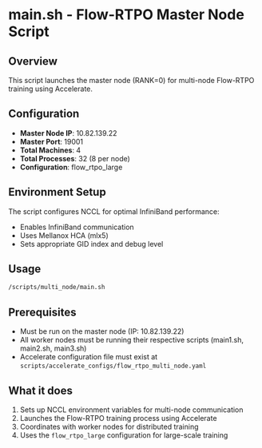 # main.sh - Flow-RTPO Master Node Script

## Overview
This script launches the master node (RANK=0) for multi-node Flow-RTPO training using Accelerate.

## Configuration
- **Master Node IP**: 10.82.139.22
- **Master Port**: 19001
- **Total Machines**: 4
- **Total Processes**: 32 (8 per node)
- **Configuration**: flow_rtpo_large

## Environment Setup
The script configures NCCL for optimal InfiniBand performance:
- Enables InfiniBand communication
- Uses Mellanox HCA (mlx5)
- Sets appropriate GID index and debug level

## Usage
```bash
/scripts/multi_node/main.sh
```

## Prerequisites
- Must be run on the master node (IP: 10.82.139.22)
- All worker nodes must be running their respective scripts (main1.sh, main2.sh, main3.sh)
- Accelerate configuration file must exist at `scripts/accelerate_configs/flow_rtpo_multi_node.yaml`

## What it does
1. Sets up NCCL environment variables for multi-node communication
2. Launches the Flow-RTPO training process using Accelerate
3. Coordinates with worker nodes for distributed training
4. Uses the `flow_rtpo_large` configuration for large-scale training 